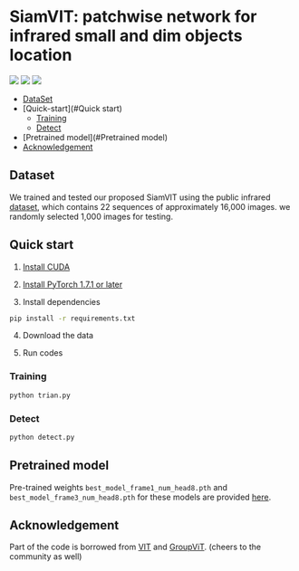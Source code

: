 # SiamVIT: patchwise network for infrared small and dim objects location
<a href="#"><img src="https://img.shields.io/github/actions/workflow/status/milesial/PyTorch-UNet/main.yml?logo=github&style=for-the-badge" /></a> <a href="https://pytorch.org/"><img src="https://img.shields.io/badge/PyTorch-v1.7.1+-red.svg?logo=PyTorch&style=for-the-badge" /></a> <a href="#"><img src="https://img.shields.io/badge/python-v3.9+-blue.svg?logo=python&style=for-the-badge" /></a>



- [DataSet](#Dataset)
- [Quick-start](#Quick start)
  - [Training](#training)
  - [Detect](#Detect)
- [Pretrained model](#Pretrained model)
- [Acknowledgement](#Acknowledgement)

## Dataset
We trained and tested our proposed SiamVIT using the public infrared [dataset](https://www.scidb.cn/en/detail?dataSetId=720626420933459968), which contains 22 sequences of approximately 16,000 images. we randomly selected 1,000 images for testing.
## Quick start
1. [Install CUDA](https://developer.nvidia.com/cuda-downloads)

2. [Install PyTorch 1.7.1 or later](https://pytorch.org/get-started/locally/)

3. Install dependencies
```bash
pip install -r requirements.txt
```
4. Download the data

5. Run codes 
### Training
```bash
python trian.py
```
### Detect
```bash
python detect.py
```
## Pretrained model
Pre-trained weights `best_model_frame1_num_head8.pth` and `best_model_frame3_num_head8.pth` for these models are provided  [here](https://drive.google.com/drive/folders/1eDF10eWgL-w61E0iz0nfde37yixTY6ip?usp=sharing).

## Acknowledgement
Part of the code is borrowed from [VIT](https://github.com/huggingface/pytorch-image-models/blob/main/timm/models/vision_transformer.py) and [GroupViT](https://github.com/NVlabs/GroupViT). (cheers to the community as well)
